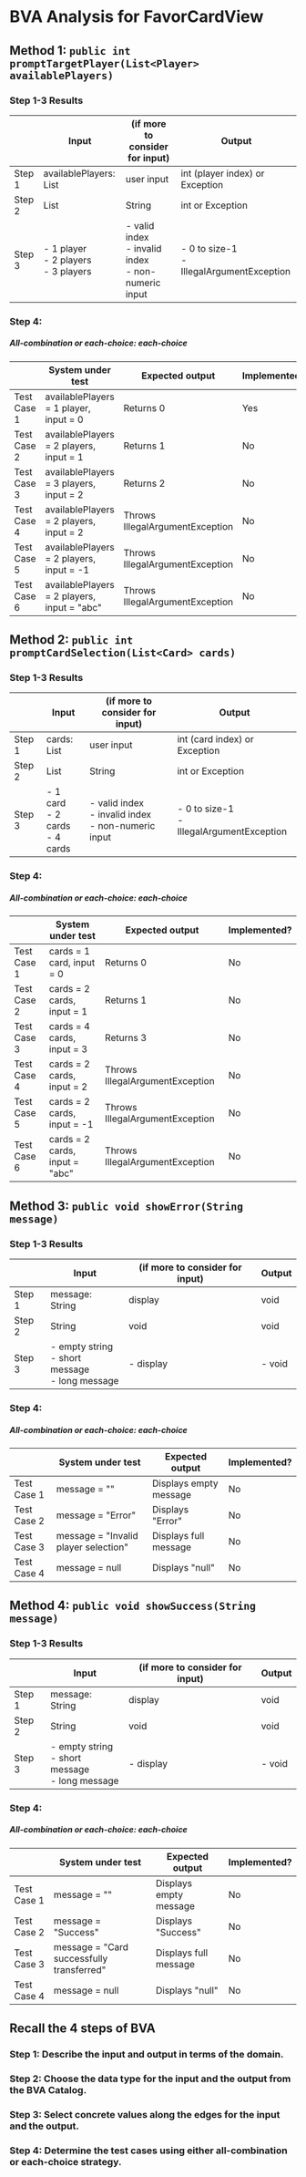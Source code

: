 # BVA Analysis for FavorCardView

## Method 1: ```public int promptTargetPlayer(List<Player> availablePlayers)```
### Step 1-3 Results
|        | Input | (if more to consider for input) | Output |
|--------|-------|---------------------------------|--------|
| Step 1 | availablePlayers: List<Player> | user input | int (player index) or Exception |
| Step 2 | List<Player> | String | int or Exception |
| Step 3 | - 1 player<br>- 2 players<br>- 3 players | - valid index<br>- invalid index<br>- non-numeric input | - 0 to size-1<br>- IllegalArgumentException |

### Step 4:
##### All-combination or each-choice: each-choice

|              | System under test | Expected output | Implemented? |
|--------------|-------------------|-----------------|--------------|
| Test Case 1  | availablePlayers = 1 player, input = 0 | Returns 0 | Yes |
| Test Case 2  | availablePlayers = 2 players, input = 1 | Returns 1 | No |
| Test Case 3  | availablePlayers = 3 players, input = 2 | Returns 2 | No |
| Test Case 4  | availablePlayers = 2 players, input = 2 | Throws IllegalArgumentException | No |
| Test Case 5  | availablePlayers = 2 players, input = -1 | Throws IllegalArgumentException | No |
| Test Case 6  | availablePlayers = 2 players, input = "abc" | Throws IllegalArgumentException | No |

## Method 2: ```public int promptCardSelection(List<Card> cards)```
### Step 1-3 Results
|        | Input | (if more to consider for input) | Output |
|--------|-------|---------------------------------|--------|
| Step 1 | cards: List<Card> | user input | int (card index) or Exception |
| Step 2 | List<Card> | String | int or Exception |
| Step 3 | - 1 card<br>- 2 cards<br>- 4 cards | - valid index<br>- invalid index<br>- non-numeric input | - 0 to size-1<br>- IllegalArgumentException |

### Step 4:
##### All-combination or each-choice: each-choice

|              | System under test | Expected output | Implemented? |
|--------------|-------------------|-----------------|--------------|
| Test Case 1  | cards = 1 card, input = 0 | Returns 0 | No |
| Test Case 2  | cards = 2 cards, input = 1 | Returns 1 | No |
| Test Case 3  | cards = 4 cards, input = 3 | Returns 3 | No |
| Test Case 4  | cards = 2 cards, input = 2 | Throws IllegalArgumentException | No |
| Test Case 5  | cards = 2 cards, input = -1 | Throws IllegalArgumentException | No |
| Test Case 6  | cards = 2 cards, input = "abc" | Throws IllegalArgumentException | No |

## Method 3: ```public void showError(String message)```
### Step 1-3 Results
|        | Input | (if more to consider for input) | Output |
|--------|-------|---------------------------------|--------|
| Step 1 | message: String | display | void |
| Step 2 | String | void | void |
| Step 3 | - empty string<br>- short message<br>- long message | - display | - void |

### Step 4:
##### All-combination or each-choice: each-choice

|              | System under test | Expected output | Implemented? |
|--------------|-------------------|-----------------|--------------|
| Test Case 1  | message = "" | Displays empty message | No |
| Test Case 2  | message = "Error" | Displays "Error" | No |
| Test Case 3  | message = "Invalid player selection" | Displays full message | No |
| Test Case 4  | message = null | Displays "null" | No |

## Method 4: ```public void showSuccess(String message)```
### Step 1-3 Results
|        | Input | (if more to consider for input) | Output |
|--------|-------|---------------------------------|--------|
| Step 1 | message: String | display | void |
| Step 2 | String | void | void |
| Step 3 | - empty string<br>- short message<br>- long message | - display | - void |

### Step 4:
##### All-combination or each-choice: each-choice

|              | System under test | Expected output | Implemented? |
|--------------|-------------------|-----------------|--------------|
| Test Case 1  | message = "" | Displays empty message | No |
| Test Case 2  | message = "Success" | Displays "Success" | No |
| Test Case 3  | message = "Card successfully transferred" | Displays full message | No |
| Test Case 4  | message = null | Displays "null" | No |

## Recall the 4 steps of BVA
### Step 1: Describe the input and output in terms of the domain.
### Step 2: Choose the data type for the input and the output from the BVA Catalog.
### Step 3: Select concrete values along the edges for the input and the output.
### Step 4: Determine the test cases using either all-combination or each-choice strategy.
